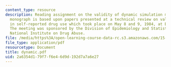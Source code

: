 ```yaml
---
content_type: resource
description: Reading assignment on the validity of dynamic simulation models. This
  monograph is based upon papers presented at a technical review on validity issues
  in self-reported drug use which took place on May 8 and 9, 1984, at Beheads, Maryland.
  The meeting was sponsored by the Division of Epidemiology and Statistical Analysis,
  National Institute on Drug Abuse.
file: /media/https%3A/open-learning-course-data-rc.s3.amazonaws.com/15-988-system-dynamics-self-study-fall-1998-spring-1999/2a6354d179f7f6e46d9d192d7a7a6e27_dynamic.pdf
file_type: application/pdf
resourcetype: Document
title: dynamic.pdf
uid: 2a6354d1-79f7-f6e4-6d9d-192d7a7a6e27
---
```

